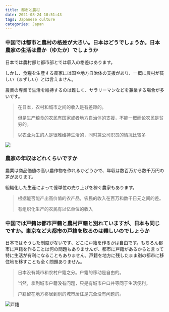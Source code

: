 ```yaml
---
title: 都市と農村
date: 2021-08-24 10:51:43
tags: Japanese culture
categories: Japan
---
```


### 中国では都市と農村の格差が大きい。日本はどうでしょうか。日本農家の生活は豊か（ゆたか）でしょうか

日本では農村部と都市部とでは収入の格差はあります。

しかし、食糧を生産する農家には国や地方自治体の支援があり、一概に農村が貧しい（まずしい）とは言えません。

農業の専業で生活を維持するのは難しく、サラリーマンなどを兼業する場合が多いです。

> 在日本，农村和城市之间的收入是有差距的。
>
> 但是生产粮食的农民有国家或者地方自治体的支援，不能一概而论农民是贫穷的。
>
> 以农业为生的人是很难维持生活的，同时兼公司职员的情况比较多



![](都市と農村の格差.jpg)



### 農家の年収はどれくらいですか

農業は商品価値の高い農作物を作れるかどうかで、年収は数百万から数千万円の差があります。

組織化した生産によって億単位の売り上げを稼ぐ農家もあります。

> 根据能否能产出高价值的农产品，农民的收入在百万和数千日元之间的差。
>
> 有组织化生产的农民有以亿单位的收入

### 中国では戸籍は都市戸籍と農村戸籍と別れていますが、日本も同じですか。東京など大都市の戸籍を取るのは難しいのでしょうか

日本ではそうした制度がないです、どこに戸籍を作るかは自由です。もちろん都市に戸籍を作ることは何の問題もありませんが、都市に戸籍があるからと言って特に生活が有利になることもありません。戸籍を地方に残したまま別の都市に移住地を移すことも全く問題ありません。

> 日本没有城市和农村户籍之分。户籍的移动是自由的。
>
> 当然，拿到城市户籍没有问题，只是有城市户口并等同于生活便利。
>
> 户籍留在地方移居到别的城市居住是完全没有问题的。



![戸籍](戸籍.jpg)
